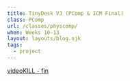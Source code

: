 ```yaml
---
title: TinyDesk VJ (PComp & ICM Final)
class: PComp
url: /classes/physcomp/
when: Weeks 10-13
layout: layouts/blog.njk
tags:
  - project
---
```


[videoKILL - fin](https://editor.p5js.org/oliviaemlee/sketches/e5eQotsBQ)

<!-- #### Brainstorming

TBD

<div class="img-div">
<div class="img-cont">
  <img class="blog-img" alt="original sketch of the set-up w/ ultrasonic and audio sensors" src="https://cdn.glitch.global/d7ac8ce9-d6b5-4915-b92c-e6f0bf0d0c29/IMG_3946.JPG?v=1729601090638">
  <h5>
    Our original sketch for a device with ultrasonic & audio sensors
  </h5>
  </div>
<div class="img-cont">
  <img class="blog-img" alt="changing the plan, sketch" src="https://cdn.glitch.global/d7ac8ce9-d6b5-4915-b92c-e6f0bf0d0c29/IMG_3945.JPG?v=1729601095547">
  <h5>
    Sketch for a new device
  </h5>
  </div>
  <div class="img-cont">
  <img class="blog-img" alt="sketch with dimensions for laser cutting" src="https://cdn.glitch.global/d7ac8ce9-d6b5-4915-b92c-e6f0bf0d0c29/IMG_3947.JPG?v=1729601086116">
  <h5>
    Sketch with dimensions for laser cutting
  </h5>
  </div>
</div>

#### Code & Connection

TBD

<div class="img-div">
<div class="img-cont">
  <img class="blog-img" alt="arduino code 1" src="https://cdn.glitch.global/d7ac8ce9-d6b5-4915-b92c-e6f0bf0d0c29/Screenshot%202024-10-21%20at%209.54.50%E2%80%AFPM.png?v=1729601167608">
  <h5>
    Arduino Code 1
  </h5>
  </div>
<div class="img-cont">
  <img class="blog-img" alt="arduino code 2" src="https://cdn.glitch.global/d7ac8ce9-d6b5-4915-b92c-e6f0bf0d0c29/Screenshot%202024-10-21%20at%209.55.03%E2%80%AFPM.png?v=1729601162144">
  <h5>
    Arduino Code 2
  </h5>
  </div>
</div>

I made the p5 design with inspiration from one of [TBD]()

<div class="img-div">
<div class="img-cont">
  <img class="blog-img" alt="p5.js 1" src="https://cdn.glitch.global/d7ac8ce9-d6b5-4915-b92c-e6f0bf0d0c29/Screenshot%202024-10-21%20at%209.51.27%E2%80%AFPM.png?v=1729601181465">
  <h5>
    p5.js Code 1
  </h5>
  </div>
</div>

#### Execution

<div class="img-div">
<div class="img-cont">
  <img class="blog-img" alt="laser cutting" src="https://cdn.glitch.global/d7ac8ce9-d6b5-4915-b92c-e6f0bf0d0c29/IMG_1768.jpeg?v=1730490433099">
  <h5>
    Laser Cutting Box
  </h5>
  </div>
<div class="img-cont">
  <img class="blog-img" alt="building" src="https://cdn.glitch.global/d7ac8ce9-d6b5-4915-b92c-e6f0bf0d0c29/IMG_1774.jpeg?v=1730490441034">
  <h5>
    Building #1
  </h5>
  </div>
  <div class="img-cont">
  <img class="blog-img" alt="building" src="https://cdn.glitch.global/d7ac8ce9-d6b5-4915-b92c-e6f0bf0d0c29/IMG_1770.jpeg?v=1730490437102">
  <h5>
    Building #2
  </h5>
  </div>
   <div class="img-cont">
  <img class="blog-img" alt="device in the box" src="https://cdn.glitch.global/d7ac8ce9-d6b5-4915-b92c-e6f0bf0d0c29/IMG_1798.jpeg?v=1730490445207">
  <h5>
    Device in the Box
  </h5>
  </div>
   <div class="img-cont">
  <img class="blog-img" alt="breadboard in the box" src="https://cdn.glitch.global/d7ac8ce9-d6b5-4915-b92c-e6f0bf0d0c29/IMG_1799.jpeg?v=1730490449139">
  <h5>
    Showing the Breadboard
  </h5>
  </div>
  <div class="img-cont">
  <img class="blog-img" alt="painted Device" src="https://cdn.glitch.global/d7ac8ce9-d6b5-4915-b92c-e6f0bf0d0c29/IMG_1794.jpeg?v=1730490484061">
  <h5>
    Painted Device
  </h5>
  </div>
</div>
<br>

TBD

<div>
  <div class="vid-aud">
  <video width="320" height="200" controls>
  <source src="https://cdn.glitch.global/d7ac8ce9-d6b5-4915-b92c-e6f0bf0d0c29/IMG_3949.mov?v=1730490967204" >
Your browser does not support the video tag.
</video><h5>
    <i>It Works!</i>
  </h5>
  </div>
</div>
 -->